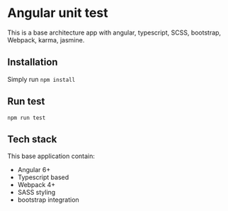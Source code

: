 # Angular unit test
This is a base architecture app with angular, typescript, SCSS, bootstrap, Webpack, karma, jasmine.

## Installation
Simply run ```npm install```

## Run test
```npm run test```

## Tech stack
This base application contain:
-   Angular 6+
-   Typescript based
-   Webpack 4+
-   SASS styling
-   bootstrap integration
